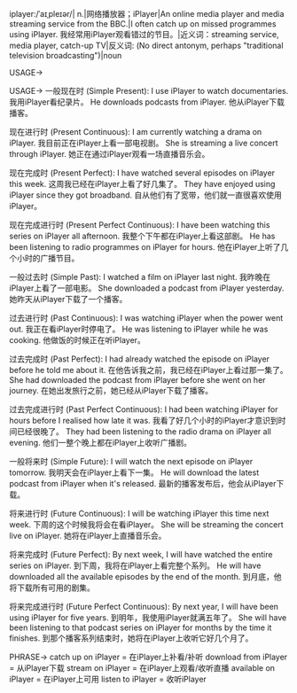 iplayer:/ˈaɪˌpleɪər/| n.|网络播放器；iPlayer|An online media player and media streaming service from the BBC.|I often catch up on missed programmes using iPlayer. 我经常用iPlayer观看错过的节目。|近义词：streaming service, media player, catch-up TV|反义词: (No direct antonym, perhaps "traditional television broadcasting")|noun


USAGE->

USAGE->
一般现在时 (Simple Present):
I use iPlayer to watch documentaries. 我用iPlayer看纪录片。
He downloads podcasts from iPlayer. 他从iPlayer下载播客。


现在进行时 (Present Continuous):
I am currently watching a drama on iPlayer. 我目前正在iPlayer上看一部电视剧。
She is streaming a live concert through iPlayer. 她正在通过iPlayer观看一场直播音乐会。


现在完成时 (Present Perfect):
I have watched several episodes on iPlayer this week. 这周我已经在iPlayer上看了好几集了。
They have enjoyed using iPlayer since they got broadband. 自从他们有了宽带，他们就一直很喜欢使用iPlayer。


现在完成进行时 (Present Perfect Continuous):
I have been watching this series on iPlayer all afternoon. 我整个下午都在iPlayer上看这部剧。
He has been listening to radio programmes on iPlayer for hours. 他在iPlayer上听了几个小时的广播节目。


一般过去时 (Simple Past):
I watched a film on iPlayer last night. 我昨晚在iPlayer上看了一部电影。
She downloaded a podcast from iPlayer yesterday. 她昨天从iPlayer下载了一个播客。


过去进行时 (Past Continuous):
I was watching iPlayer when the power went out.  我正在看iPlayer时停电了。
He was listening to iPlayer while he was cooking. 他做饭的时候正在听iPlayer。


过去完成时 (Past Perfect):
I had already watched the episode on iPlayer before he told me about it. 在他告诉我之前，我已经在iPlayer上看过那一集了。
She had downloaded the podcast from iPlayer before she went on her journey. 在她出发旅行之前，她已经从iPlayer下载了播客。


过去完成进行时 (Past Perfect Continuous):
I had been watching iPlayer for hours before I realised how late it was. 我看了好几个小时的iPlayer才意识到时间已经很晚了。
They had been listening to the radio drama on iPlayer all evening. 他们一整个晚上都在iPlayer上收听广播剧。


一般将来时 (Simple Future):
I will watch the next episode on iPlayer tomorrow. 我明天会在iPlayer上看下一集。
He will download the latest podcast from iPlayer when it's released.  最新的播客发布后，他会从iPlayer下载。


将来进行时 (Future Continuous):
I will be watching iPlayer this time next week. 下周的这个时候我将会在看iPlayer。
She will be streaming the concert live on iPlayer. 她将在iPlayer上直播音乐会。


将来完成时 (Future Perfect):
By next week, I will have watched the entire series on iPlayer. 到下周，我将在iPlayer上看完整个系列。
He will have downloaded all the available episodes by the end of the month. 到月底，他将下载所有可用的剧集。


将来完成进行时 (Future Perfect Continuous):
By next year, I will have been using iPlayer for five years. 到明年，我使用iPlayer就满五年了。
She will have been listening to that podcast series on iPlayer for months by the time it finishes. 到那个播客系列结束时，她将在iPlayer上收听它好几个月了。



PHRASE->
catch up on iPlayer = 在iPlayer上补看/补听
download from iPlayer = 从iPlayer下载
stream on iPlayer = 在iPlayer上观看/收听直播
available on iPlayer = 在iPlayer上可用
listen to iPlayer = 收听iPlayer
